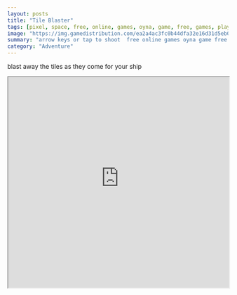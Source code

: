 ```yaml
---
layout: posts
title: "Tile Blaster"
tags: [pixel, space, free, online, games, oyna, game, free, games, play, play, games]
image: "https://img.gamedistribution.com/ea2a4ac3fc0b44dfa32e16d31d5eb03c.jpg"
summary: "arrow keys or tap to shoot  free online games oyna game free games play play games"
category: "Adventure"
---
```


blast away the tiles as they come for your ship

<iframe width="100%" height="480px;" src="https://html5.gamedistribution.com/ea2a4ac3fc0b44dfa32e16d31d5eb03c/"></iframe>